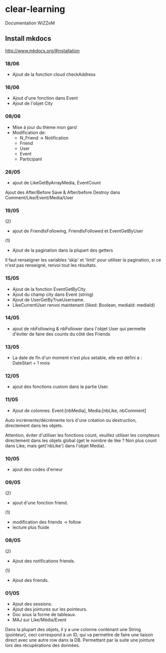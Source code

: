 # clear-learning
Documentation WiZZeM

## Install mkdocs
http://www.mkdocs.org/#installation

### 18/06

* Ajout de la fonction cloud checkAddress

### 16/06

* Ajout d'une fonction dans Event
* Ajout de l'objet City

### 08/06

* Mise à jour du thème mon gars!
* Modification de:
	* N_Friend -> Notification
	* Friend
	* User
	* Event
	* Participant

### 26/05

* ajout de LikeGetByArrayMedia, EventCount

Ajout des After/Before Save & After/before Destroy dans Comment/Like/Event/Media/User

### 19/05

(2)

* ajout de FriendIsFollowing, FriendIsFollowed et EventGetByUser

(1)

* Ajout de la pagination dans la plupart des getters

Il faut renseigner les variables 'skip' et 'limit' pour utiliser la pagination, si ce n'est pas renseigné, renvoi tout les résultats.

### 15/05

* Ajout de la fonction EventGetByCity
* Ajout du champ city dans Event (string)
* Ajout de UserGetByTrueUsername.
* LikeCurrentUser renvoi maintenant {liked: Boolean, mediaId: mediaId}

### 14/05

* ajout de nbFollowing & nbFollower dans l'objet User qui permette d'éviter de faire des counts du côté des Friends

### 13/05

* La date de fin d'un moment n'est plus setable, elle est défini a : DateStart + 1 mois

### 12/05

* ajout des fonctions custom dans la partie User.

### 11/05

* Ajout de colonnes: Event:[nbMedia], Media:[nbLike, nbComment]

Auto incrémente/décrémente lors d'une création ou destruction, directement dans les objets.

Attention, éviter d'utiliser les fonctions count, veuillez utiliser les compteurs directement dans les objets global (get le nombre de like ? Non plus count dans Like, mais get('nbLike') dans l'objet Media).

### 10/05

* ajout des codes d'erreur

### 09/05

(2)

* ajout d'une fonction friend.

(1)

* modification des friends -> follow
* lecture plus fluide

### 08/05

(2)

* Ajout des notifications friends.

(1)

* Ajout des friends.

### 01/05

* Ajout des sessions.
* Ajout des jointures sur les pointeurs.
* Doc sous la forme de tableaux.
* MAJ sur Like/Média/Event

Dans la plupart des objets, il y a une colonne contenant une String {pointeur}, ceci correspond à un ID, qui va permettre de faire une liaison direct avec une autre row dans la DB. Permettant par la suite une jointure lors des récupérations des données.
